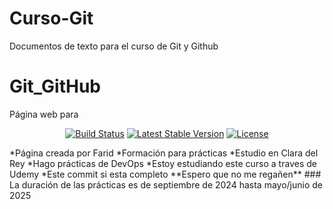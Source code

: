 # Curso-Git
Documentos de texto para el curso de Git y Github
# Git_GitHub
Página web para 
<p align="center">
<a href="https://github.com/laravel/framework/actions"><img src="https://github.com/laravel/framework/workflows/tests/badge.svg" alt="Build Status"></a>
<a href="https://packagist.org/packages/laravel/framework"><img src="https://img.shields.io/packagist/v/laravel/framework" alt="Latest Stable Version"></a>
<a href="https://packagist.org/packages/laravel/framework"><img src="https://img.shields.io/packagist/l/laravel/framework" alt="License"></a>
</p>
*Página creada por Farid
*Formación para prácticas
*Estudio en Clara del Rey
*Hago prácticas de DevOps
*Estoy estudiando este curso a traves de Udemy
*Este commit si esta completo
**Espero que no me regañen**
### La duración de las prácticas es de septiembre de 2024 hasta mayo/junio de 2025